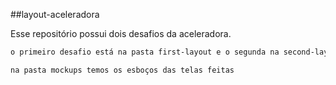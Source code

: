 ##layout-aceleradora

Esse repositório possui dois desafios da aceleradora.

```bash 
o primeiro desafio está na pasta first-layout e o segunda na second-layout, com seus respectivos assets :)
```
```bash 
na pasta mockups temos os esboços das telas feitas
```

